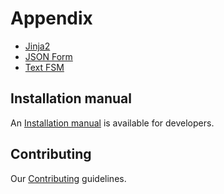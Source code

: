 # Appendix

- [Jinja2](Appendix/appendix_jinja2.md)
- [JSON Form](Appendix/appendix_jsonform.md)
- [Text FSM](Appendix/appendix_textfsm.md)

## Installation manual 

An [Installation manual](installation.md) is available for developers.

## Contributing

Our [Contributing](CONTRIBUTING.md) guidelines.

<!-- ## Changelog

[Changelog](CHANGELOG.md) -->